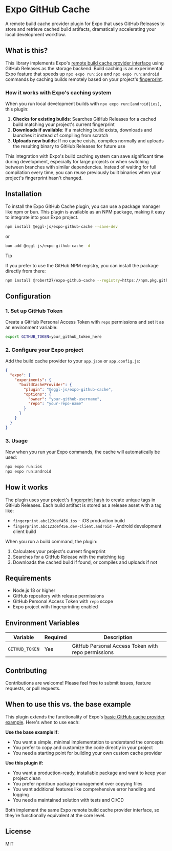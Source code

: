 # Expo GitHub Cache

A remote build cache provider plugin for Expo that uses GitHub Releases to store and retrieve cached build artifacts, dramatically accelerating your local development workflow.

## What is this?

This library implements Expo's [remote build cache provider interface](https://docs.expo.dev/guides/cache-builds-remotely/) using GitHub Releases as the storage backend. Build caching is an experimental Expo feature that speeds up `npx expo run:ios` and `npx expo run:android` commands by caching builds remotely based on your project's [fingerprint](https://docs.expo.dev/versions/latest/sdk/fingerprint/).

### How it works with Expo's caching system

When you run local development builds with `npx expo run:[android|ios]`, this plugin:

1. **Checks for existing builds**: Searches GitHub Releases for a cached build matching your project's current fingerprint
2. **Downloads if available**: If a matching build exists, downloads and launches it instead of compiling from scratch  
3. **Uploads new builds**: If no cache exists, compiles normally and uploads the resulting binary to GitHub Releases for future use

This integration with Expo's build caching system can save significant time during development, especially for large projects or when switching between branches with similar dependencies. Instead of waiting for full compilation every time, you can reuse previously built binaries when your project's fingerprint hasn't changed.

## Installation

To install the Expo GitHub Cache plugin, you can use a package manager like npm or bun. This plugin is available as an NPM package, making it easy to integrate into your Expo project.

```bash
npm install @eggl-js/expo-github-cache --save-dev
```
or

```bash
bun add @eggl-js/expo-github-cache -d
```

> [!TIP]
>
> If you prefer to use the GitHub NPM registry, you can install the package directly from there:
> ```bash
> npm install @robert27/expo-github-cache --registry=https://npm.pkg.github.com
> ```

## Configuration

### 1. Set up GitHub Token

Create a GitHub Personal Access Token with `repo` permissions and set it as an environment variable:

```bash
export GITHUB_TOKEN=your_github_token_here
```

### 2. Configure your Expo project

Add the build cache provider to your `app.json` or `app.config.js`:

```json
{
  "expo": {
    "experiments": {
      "buildCacheProvider": {
        "plugin": "@eggl-js/expo-github-cache",
        "options": {
          "owner": "your-github-username",
          "repo": "your-repo-name"
        }
      }
    }
  }
}
```

### 3. Usage

Now when you run your Expo commands, the cache will automatically be used:

```bash
npx expo run:ios
npx expo run:android
```

## How it works

The plugin uses your project's [fingerprint hash](https://docs.expo.dev/versions/latest/sdk/fingerprint/) to create unique tags in GitHub Releases. Each build artifact is stored as a release asset with a tag like:

- `fingerprint.abc123def456.ios` - iOS production build
- `fingerprint.abc123def456.dev-client.android` - Android development client build

When you run a build command, the plugin:

1. Calculates your project's current fingerprint
2. Searches for a GitHub Release with the matching tag
3. Downloads the cached build if found, or compiles and uploads if not

## Requirements

- Node.js 18 or higher
- GitHub repository with release permissions
- GitHub Personal Access Token with `repo` scope
- Expo project with fingerprinting enabled

## Environment Variables

| Variable | Required | Description |
|----------|----------|-------------|
| `GITHUB_TOKEN` | Yes | GitHub Personal Access Token with repo permissions |

## Contributing

Contributions are welcome! Please feel free to submit issues, feature requests, or pull requests.

## When to use this vs. the base example

This plugin extends the functionality of Expo's [basic GitHub cache provider example](https://github.com/expo/examples/tree/master/with-github-remote-build-cache-provider). Here's when to use each:

**Use the base example if:**
- You want a simple, minimal implementation to understand the concepts
- You prefer to copy and customize the code directly in your project
- You need a starting point for building your own custom cache provider

**Use this plugin if:**
- You want a production-ready, installable package and want to keep your project clean
- You prefer npm/bun package management over copying files
- You want additional features like comprehensive error handling and logging
- You need a maintained solution with tests and CI/CD

Both implement the same Expo remote build cache provider interface, so they're functionally equivalent at the core level.

## License

MIT